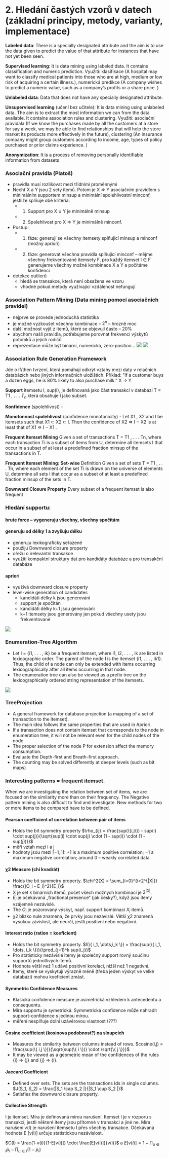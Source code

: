 # 2. Hledání častých vzorů v datech (základní principy, metody, varianty, implementace)

**Labeled data**: There is a specially designated attribute and the aim is to use the data given to predict the value of that
attribute for instances that have not yet been seen.

**Supervised learning**: It is data mining using labeled data. It contains classification and numeric prediction.
Využití: klasifikace (A hospital may want to classify medical patients into those who are at high, medium or low risk of
acquiring a certain illness.), numerická predikce (A company wishes to predict a numeric value, such as a company’s
profits or a share price. )

**Unlabeled data**: Data that does not have any specially designated attribute.

**Unsupervised learning** (učení bez učitele): It is data mining using unlabeled data. The aim is to extract the most
information we can from the data available. It contains association rules and clustering.
Využití: asociační pravidala (If we know the purchases made by all the customers at a store for say a week, we may be
able to find relationships that will help the store market its products more effectively in the future), clustering (An
insurance company might group customers according to income, age, types of policy purchased or prior claims
experience. )

**Anonymization**: It is a process of removing personally identifiable information from datasets

### Asociační pravidla (Platoš)
- pravidla musí rozlišovat mezi třídními proměnnými
- Nechť X a Y jsou 2 sety itemů. Potom je X ⇒ Y asociačním pravidlem s minimálním supportem minsup a minimální spolehlivostní minconf, jestliže splňuje obě kritéria:
  - 1. Support pro X ∪ Y je minimálně minsup
  - 2. Spolehlivost pro X ⇒ Y je minimálně minconf.
- Postup:
  - 1. fáze: generují se všechny itemsety splňující minsup a minconf (možný apriori)
  - 2. fáze: generovat všechna pravidla splňující minconf – mějme všechny frekventované itemsety F, pro každý itemset I ∈ F generujeme všechny možné kombinace X a Y a počítáme konfidenci
- detekce outlierů
  - hledá se transakce, která není obsažena ve vzoru
  - vhodné pokud metody využívající vzdálenost nefungují

### Association Pattern Mining (Data mining pomocí asociačních pravidel)
- nejprve se provede jednoduchá statistika
- je možné vyzkoušet všechny kombinace – $2^n$ – hrozně moc
- další možnost vyjít z itemů, které se objevují často – 20%
- abychom našli pravidla, potřebujeme porovnat frekvenci výskytů potomků a jejich rodičů
- reprezentace může být binární, numerická, zero-position…
![](/images/ad_02_1.PNG)
![](/images/ad_02_2.PNG)

### Association Rule Generation Framework
Jde o if/then tvrzení, která pomáhají odkrýt vztahy mezi daty v relačních databázích nebo jiných informačních uložištích.
Příklad: ”If a customer buys a dozen eggs, he is 80% likely to also purchase milk.” X ⇒ Y

**Support** itemsetu I, sup(I), je definovaná jako část transakcí v databázi T = T1 , . . . $T_n$ která obsahuje I jako subset.

**Konfidence** (spolehlivost) -

**Monotonnost spolehlivost** (confidence monotonicity) - Let X1 , X2 and I be itemsets such that X1 ⊂ X2 ⊂ I. Then the
confidence of X2 ⇒ I − X2 is at least that of X1 ⇒ I − X1 .

**Frequent Itemset Mining** Given a set of transactions T = T1 , . . . Tn, where each transaction Ti is a subset of items
from U, determine all itemsets I that occur in a subset of at least a predefined fraction minsup of the transactions in T.

**Frequent Itemset Mining: Set-wise** Definition Given a set of sets T = T1 , . . . Tn, where each element of the set Ti is
drawn on the universe of elements U, determine all sets I that occur as a subset of at least a predefined fraction minsup
of the sets in T.

**Downward Closure Property** Every subset of a frequent itemset is also frequent

### Hledání supportu:

#### brute force – vygeneruju všechny, všechny spočítám

#### generuju od délky 1 a zvyšuju délku
- generuju lexikograficky seřazené
- použiju Downward closure property
- ořežu o irelevantní transakce
- využití kompaktní struktury dat pro kandidáty databáze a pro transakční databáze

#### apriori
- využívá downward closure property
- level-wise generation of candidates
  - kandidáti délky k jsou generováni
  - support je spočítán
  - kandidáti délky k+1 jsou generováni
  - k+1 itemsety jsou generovány jen pokud všechny usety jsou frekventované

![](/images/ad_02_3.PNG)

### Enumeration-Tree Algorithm
- Let I = {i1, . . . , ik} be a frequent itemset, where i1, i2, . . . , ik are listed in lexicographic order. The parent of the node I is the itemset {i1, . . . , ik1}. Thus, the child of a node can only be extended with items occurring lexicographically after all items occurring in that node.
- The enumeration tree can also be viewed as a prefix tree on the lexicographically ordered string representation of the itemsets.

![](/images/ad_02_4.PNG)

### TreeProjection
- A general framework for database projection (a mapping of a set of transaction to the itemset).
- The main idea follows the same properties that are used in Apriori.
- If a transaction does not contain itemset that corresponds to the node in enumeration tree, it will not be relevant even for the child nodes of the node.
- The proper selection of the node P for extension affect the memory consumption.
- Evaluate the Depth-first and Breath-first approach.
- The counting may be solved differently at deeper levels (such as bit maps)

### Interesting patterns = frequent itemset.
When we are investigating the relation between set of items, we are focused on the similarity more than on their
frequency. The Negative pattern mining is also difficult to find and investigate. New methods for two or more items to be
compared have to be defined.

#### Pearson coefficient of correlation between pair of items
- Holds the bit symmetry property $\rho_{ij} = \frac{sup(\{i,j\}) - sup(i) \cdot sup(j)}{\sqrt{sup(i) \cdot sup(j) \cdot (1 - sup(i)) \cdot (1 - sup(j))}}$
- měří vztah mezi i a j
- hodnoty jsou mezi $[−1, 1]$: +1 is a maximum positive correlation; −1 a maximum negative correlation; around 0 – weakly correlated data

#### χ2 Measure (chí kvadrát)
- Holds the bit symmetry property. $\chi^2(X) = \sum_{i=0}^{i<2^{|X|}} \frac{(O_i - E_i)^2}{E_i}$
- X je set k binárních itemů, počet všech možných kombinací je $2^{|X|}$.
- $E_i$ je očekávaná „fractional presence“ (jak česky?), když jsou itemy vzájemně nezávislé.
- The $O_i$ je pozorovaný výskyt, např. support kombinací $X_i$ itemů.
- χ2 blízko nule znamená, že prvky jsou nezávislé. Větší χ2 znamená vysokou závislost, ale neurčí, jestli positivní nebo negativní.

#### Interest ratio (ration = koeficient)
- Holds the bit symmetry property. $I(\{ i_1, \dots,i_k \}) = \frac{sup(\{ i_1, \dots, i_k \})}{\prod_{j=1}^k sup(i_j)}$
- Pro statisticky nezávislé itemy je společný support rovný součinu supportů jednotlivých itemů.
- Hodnota větší než 1 udává positivní korelaci, nižší než 1 negativní.
- Itemy, které se vyskytují výrazně méně (třeba jeden výskyt ve velké databázi) mohou koeficient zmást.
#### Symmetric Confidence Measures
- Klasická confidence measure je asimetrická vzhledem k antecedentu a consequentu.
- Míra supportu je symetrická. Symmetrická confidence může nahradit support-confidence s jedinou mírou.
- měření nesplňuje dolní uzávěrovou vlastnost (???)
#### Cosine coefficient (kosinova podobnost?) na sloupcích
- Measures the similarity between columns instead of rows. $cosine(i,j) = \frac{sup(\{ i,j \})}{\sqrt{sup(\{ i \})} \cdot \sqrt{\{ j \}}}$
- It may be viewed as a geometric mean of the confidences of the rules {i} ⇒ {j} and {j} ⇒ {i}.
#### Jaccard Coefficient
- Defined over sets. The sets are the transactions Ids in single columns. $J(S_1, S_2) = \frac{|S_1 \cap S_2 |}{|S_1 \cup S_2 |}$
- Satisfies the downward closure property.
#### Collective Strength
I je itemset. Míra je definovaná mírou narušení. Itemset I je v rozporu s transakcí, jestli některé itemy jsou přítomné v
transakci a jiné ne. Míra narušení v(I) je narušení itemsetu I přes všechny transakce.
Očekávaná hodnota E [v(i)] určuje statistickou nezávislost.

$C(I) = \frac{1-v(i)}{1-E[v(i)]} \cdot \frac{E[v(i)]}{v(i)}$ a $E[v(i)] = 1 - \prod_{u \in I} p_i - \prod_{u \in I} (1 - p_i)$
